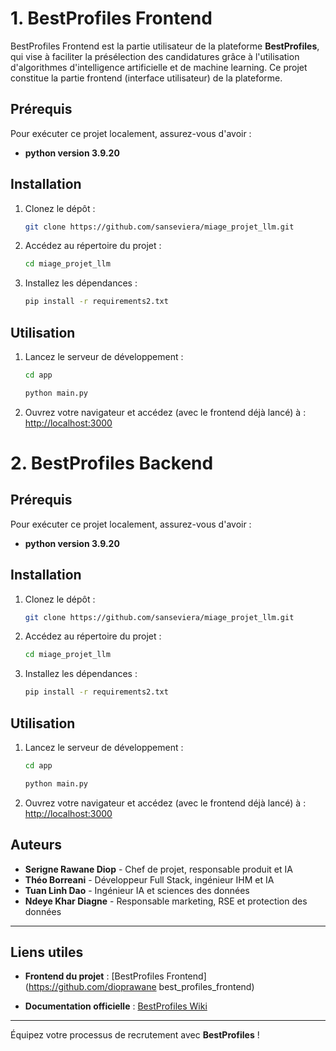 # 1. BestProfiles Frontend

BestProfiles Frontend est la partie utilisateur de la plateforme **BestProfiles**, qui vise à faciliter la présélection des candidatures grâce à l'utilisation d'algorithmes d'intelligence artificielle et de machine learning. Ce projet constitue la partie frontend (interface utilisateur) de la plateforme.

## Prérequis

Pour exécuter ce projet localement, assurez-vous d'avoir :

- **python version 3.9.20** 

## Installation

1. Clonez le dépôt :

   ```bash
   git clone https://github.com/sanseviera/miage_projet_llm.git
   ```

2. Accédez au répertoire du projet :

   ```bash
   cd miage_projet_llm
   ```

3. Installez les dépendances :

   ```bash
   pip install -r requirements2.txt
   ```

## Utilisation

1. Lancez le serveur de développement :

   ```bash
   cd app
   ```

   ```bash
   python main.py
   ```

2. Ouvrez votre navigateur et accédez (avec le frontend déjà lancé) à : [http://localhost:3000](http://localhost:3000)


# 2. BestProfiles Backend

## Prérequis

Pour exécuter ce projet localement, assurez-vous d'avoir :

- **python version 3.9.20** 

## Installation

1. Clonez le dépôt :

   ```bash
   git clone https://github.com/sanseviera/miage_projet_llm.git
   ```

2. Accédez au répertoire du projet :

   ```bash
   cd miage_projet_llm
   ```

3. Installez les dépendances :

   ```bash
   pip install -r requirements2.txt
   ```

## Utilisation

1. Lancez le serveur de développement :

   ```bash
   cd app
   ```

   ```bash
   python main.py
   ```

2. Ouvrez votre navigateur et accédez (avec le frontend déjà lancé) à : [http://localhost:3000](http://localhost:3000)

## Auteurs

- **Serigne Rawane Diop** - Chef de projet, responsable produit et IA
- **Théo Borreani** - Développeur Full Stack, ingénieur IHM et IA
- **Tuan Linh Dao** - Ingénieur IA et sciences des données
- **Ndeye Khar Diagne** - Responsable marketing, RSE et protection des données

---

## Liens utiles

- **Frontend du projet** : [BestProfiles Frontend](https://github.com/dioprawane best_profiles_frontend)

- **Documentation officielle** : [BestProfiles Wiki](#)

---

Équipez votre processus de recrutement avec **BestProfiles** !
